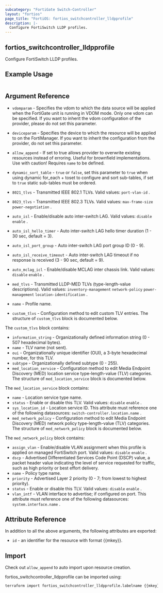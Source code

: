 ```yaml
---
subcategory: "FortiGate Switch-Controller"
layout: "fortios"
page_title: "FortiOS: fortios_switchcontroller_lldpprofile"
description: |-
  Configure FortiSwitch LLDP profiles.
---
```


## fortios_switchcontroller_lldpprofile
Configure FortiSwitch LLDP profiles.

## Example Usage

```hcl

```

## Argument Reference
* `vdomparam` - Specifies the vdom to which the data source will be applied when the FortiGate unit is running in VDOM mode. Only one vdom can be specified. If you want to inherit the vdom configuration of the provider, please do not set this parameter.
* `deviceparam` - Specifies the device to which the resource will be applied to on the FortiManager. If you want to inherit the configuration from the provider, do not set this parameter.
* `allow_append` - If set to true allows provider to overwrite existing resources instead of erroring. Useful for brownfield implementations. Use with caution! Requires `name` to be defined.
* `dynamic_sort_table` - `true` or `false`, set this parameter to `true` when using dynamic for_each + toset to configure and sort sub-tables, if set to `true` static sub-tables must be ordered.

* `8021_tlvs` - Transmitted IEEE 802.1 TLVs. Valid values: `port-vlan-id` .
* `8023_tlvs` - Transmitted IEEE 802.3 TLVs. Valid values: `max-frame-size` `power-negotiation` .
* `auto_isl` - Enable/disable auto inter-switch LAG. Valid values: `disable` `enable` .
* `auto_isl_hello_timer` - Auto inter-switch LAG hello timer duration (1 - 30 sec, default = 3).
* `auto_isl_port_group` - Auto inter-switch LAG port group ID (0 - 9).
* `auto_isl_receive_timeout` - Auto inter-switch LAG timeout if no response is received (3 - 90 sec, default = 9).
* `auto_mclag_icl` - Enable/disable MCLAG inter chassis link. Valid values: `disable` `enable` .
* `med_tlvs` - Transmitted LLDP-MED TLVs (type-length-value descriptions). Valid values: `inventory-management` `network-policy` `power-management` `location-identification` .
* `name` - Profile name.
* `custom_tlvs` - Configuration method to edit custom TLV entries. The structure of `custom_tlvs` block is documented below.

The `custom_tlvs` block contains:

* `information_string` - Organizationally defined information string (0 - 507 hexadecimal bytes).
* `name` - TLV name (not sent).
* `oui` - Organizationally unique identifier (OUI), a 3-byte hexadecimal number, for this TLV.
* `subtype` - Organizationally defined subtype (0 - 255).
* `med_location_service` - Configuration method to edit Media Endpoint Discovery (MED) location service type-length-value (TLV) categories. The structure of `med_location_service` block is documented below.

The `med_location_service` block contains:

* `name` - Location service type name.
* `status` - Enable or disable this TLV. Valid values: `disable` `enable` .
* `sys_location_id` - Location service ID. This attribute must reference one of the following datasources: `switch-controller.location.name` .
* `med_network_policy` - Configuration method to edit Media Endpoint Discovery (MED) network policy type-length-value (TLV) categories. The structure of `med_network_policy` block is documented below.

The `med_network_policy` block contains:

* `assign_vlan` - Enable/disable VLAN assignment when this profile is applied on managed FortiSwitch port. Valid values: `disable` `enable` .
* `dscp` - Advertised Differentiated Services Code Point (DSCP) value, a packet header value indicating the level of service requested for traffic, such as high priority or best effort delivery.
* `name` - Policy type name.
* `priority` - Advertised Layer 2 priority (0 - 7; from lowest to highest priority).
* `status` - Enable or disable this TLV. Valid values: `disable` `enable` .
* `vlan_intf` - VLAN interface to advertise; if configured on port. This attribute must reference one of the following datasources: `system.interface.name` .

## Attribute Reference

In addition to all the above arguments, the following attributes are exported:
* `id` - an identifier for the resource with format {{mkey}}.

## Import

Check out `allow_append` to auto import upon resource creation.

fortios_switchcontroller_lldpprofile can be imported using:
```sh
terraform import fortios_switchcontroller_lldpprofile.labelname {{mkey}}
```
